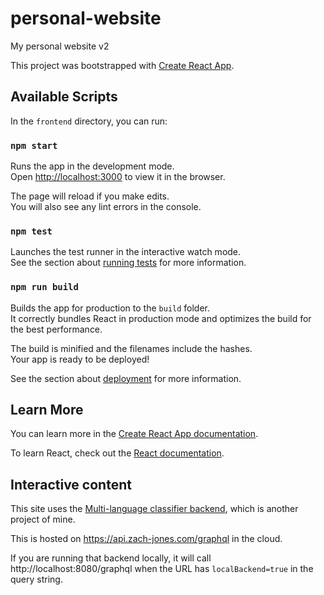 # personal-website
My personal website v2


This project was bootstrapped with [Create React App](https://github.com/facebook/create-react-app).

## Available Scripts

In the `frontend` directory, you can run:

### `npm start`

Runs the app in the development mode.\
Open [http://localhost:3000](http://localhost:3000) to view it in the browser.

The page will reload if you make edits.\
You will also see any lint errors in the console.

### `npm test`

Launches the test runner in the interactive watch mode.\
See the section about [running tests](https://facebook.github.io/create-react-app/docs/running-tests) for more information.

### `npm run build`

Builds the app for production to the `build` folder.\
It correctly bundles React in production mode and optimizes the build for the best performance.

The build is minified and the filenames include the hashes.\
Your app is ready to be deployed!

See the section about [deployment](https://facebook.github.io/create-react-app/docs/deployment) for more information.

## Learn More

You can learn more in the [Create React App documentation](https://facebook.github.io/create-react-app/docs/getting-started).

To learn React, check out the [React documentation](https://reactjs.org/).

## Interactive content

This site uses the [Multi-language classifier backend](https://github.com/zachtjones/Multi-Language-Classifier), which is another project of mine.

This is hosted on https://api.zach-jones.com/graphql in the cloud.

If you are running that backend locally, it will call http://localhost:8080/graphql 
when the URL has `localBackend=true` in the query string.
